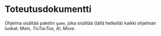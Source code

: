 # Toteutusdokumentti

Ohjelma sisältää paketin `game`, joka sisältää (tällä hetkellä) kaikki ohjelman luokat: *Main*, *TicTacToe*, *AI*, *Move*. 